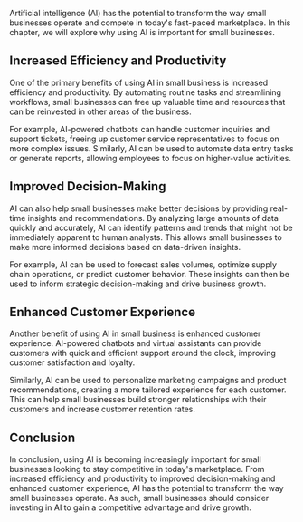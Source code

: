 
Artificial intelligence (AI) has the potential to transform the way small businesses operate and compete in today's fast-paced marketplace. In this chapter, we will explore why using AI is important for small businesses.

Increased Efficiency and Productivity
-------------------------------------

One of the primary benefits of using AI in small business is increased efficiency and productivity. By automating routine tasks and streamlining workflows, small businesses can free up valuable time and resources that can be reinvested in other areas of the business.

For example, AI-powered chatbots can handle customer inquiries and support tickets, freeing up customer service representatives to focus on more complex issues. Similarly, AI can be used to automate data entry tasks or generate reports, allowing employees to focus on higher-value activities.

Improved Decision-Making
------------------------

AI can also help small businesses make better decisions by providing real-time insights and recommendations. By analyzing large amounts of data quickly and accurately, AI can identify patterns and trends that might not be immediately apparent to human analysts. This allows small businesses to make more informed decisions based on data-driven insights.

For example, AI can be used to forecast sales volumes, optimize supply chain operations, or predict customer behavior. These insights can then be used to inform strategic decision-making and drive business growth.

Enhanced Customer Experience
----------------------------

Another benefit of using AI in small business is enhanced customer experience. AI-powered chatbots and virtual assistants can provide customers with quick and efficient support around the clock, improving customer satisfaction and loyalty.

Similarly, AI can be used to personalize marketing campaigns and product recommendations, creating a more tailored experience for each customer. This can help small businesses build stronger relationships with their customers and increase customer retention rates.

Conclusion
----------

In conclusion, using AI is becoming increasingly important for small businesses looking to stay competitive in today's marketplace. From increased efficiency and productivity to improved decision-making and enhanced customer experience, AI has the potential to transform the way small businesses operate. As such, small businesses should consider investing in AI to gain a competitive advantage and drive growth.
